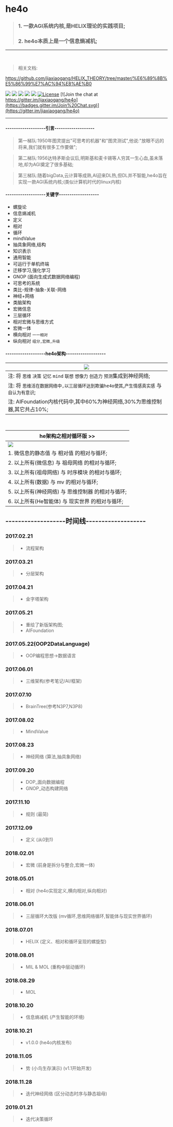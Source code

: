 # he4o
> ### 1. 一款AGI系统内核,是HELIX理论的实践项目;
> ### 2. he4o本质上是一个信息熵减机;


***
<br>

> 相关文档:

<https://github.com/jiaxiaogang/HELIX_THEORY/tree/master/%E6%89%8B%E5%86%99%E7%AC%94%E8%AE%B0>

[![](https://img.shields.io/badge/%20QQGroup-528053635%20-orange.svg)](tencent://message/?uin=283636001&Site=&Menu=yes)
[![](https://img.shields.io/badge/%20QQ-在线交谈%20-orange.svg)](http://wpa.qq.com/msgrd?v=3&uin=283636001&site=qq&menu=yes)
[![](https://img.shields.io/badge/%20QQ-客户端交谈%20-orange.svg)](tencent://message/?uin=283636001&Site=&Menu=yes)
![](https://img.shields.io/badge/%20Wechat-jia2764894%20-orange.svg)
![](https://img.shields.io/badge/%20in-iphone%20-orange.svg)
[![License](https://img.shields.io/badge/license-GPL-blue.svg)](LICENSE)
[![Join the chat at https://gitter.im/jiaxiaogang/he4o](https://badges.gitter.im/Join%20Chat.svg)](https://gitter.im/jiaxiaogang/he4o)

***


#### -------------------引言-------------------

> 第一梯队:1950年图灵提出"可思考的机器"和"图灵测试",他说:"放眼不远的将来,我们就有很多工作要做";

> 第二梯队:1956达特矛斯会议后,明斯基和麦卡锡等人穷其一生心血,虽未落地,却为AGI奠定了很多基础;

> 第三梯队:随着bigData,云计算等成熟,AI迎来DL热,但DL并不智能,he4o旨在实现一款AGI系统内核;(类似计算机时代的linux内核)


#### -------------------关键字-------------------

- 螺旋论
- 信息熵减机
- 定义
- 相对
- 循环
- mindValue
- 抽具象网络,结构
- 知识表示
- 通用智能
- 可运行于单机终端
- 迁移学习,强化学习
- GNOP (面向生成式数据网络编程)
- 可思考的系统
- 类比-规律-抽象-关联-网络
- 神经+网络
- 类脑架构
- 宏微信息
- 三层循环
- 相对宏微与思维方式
- 宏微一体
- 横向相对 `一一相对`
- 纵向相对 `组分,宏微,升级`


#### -------------------he4o架构-------------------

| ![](https://raw.githubusercontent.com/jiaxiaogang/SMG_NOTE/master/%E6%89%8B%E5%86%99%E7%AC%94%E8%AE%B0/assets/%E5%BD%92%E7%BA%B3%E7%BB%93%E6%9E%84.png?raw=true) |
| --- |
| 注: 将 `思维` `决策` `记忆` `mind` `联想` `想像力` `创造力` `预测`集成到神经网络; |
| 注: 将 `思维活在数据网络中,以三层循环达到欺骗he4o使其`,`产生情感真实感` 与 `自认为有意识`; |
| 注: AIFoundation内核代码中,其中60%为神经网络,30%为思维控制器,其它共占10%; |

<br>

| he架构之相对循环版 >> |
| --- |
| ![](https://github.com/jiaxiaogang/HELIX_THEORY/blob/master/%E6%89%8B%E5%86%99%E7%AC%94%E8%AE%B0/assets/97_he%E6%9E%B6%E6%9E%84%E5%9B%BE%E4%B9%8B%E7%9B%B8%E5%AF%B9%E5%BE%AA%E7%8E%AF%E7%89%88.png?raw=true) |
| 1. 微信息的静态值 与 相对值 的相对与循环; |
| 2. 以上所有(微信息) 与 祖母网络 的相对与循环; |
| 3. 以上所有(祖母网络) 与 时序模块 的相对与循环; |
| 4. 以上所有(数据) 与 mv 的相对与循环; |
| 5. 以上所有(神经网络) 与 思维控制器 的相对与循环; |
| 6. 以上所有(He智能体) 与 现实世界 的相对与循环; |

## -------------------时间线-------------------

### 2017.02.21
> - 流程架构

### 2017.03.21
> - 分层架构

### 2017.04.21
> - 金字塔架构

### 2017.05.21
> -  重绘了新版架构图;
> -  AIFoundation

### 2017.05.22(OOP2DataLanguage)

> - OOP编程思想->数据语言

### 2017.06.01

> - 三维架构(参考笔记/AI/框架)

### 2017.07.10

> - BrainTree(参考N3P7,N3P8)

### 2017.08.02

> - MindValue

### 2017.08.23

> - 神经网络 (算法,抽具象网络)

### 2017.09.20

> - DOP_面向数据编程
> - GNOP_动态构建网络

### 2017.11.10

> - 规则 (最简)

### 2017.12.09

> - 定义 (从0到1)

### 2018.02.01

> - 宏微 (前身是拆分与整合,宏微一体)

### 2018.05.01

> - 相对 (he4o实现定义,横向相对,纵向相对)

### 2018.06.01

> - 三层循环大改版 (mv循环,思维网络循环,智能体与现实世界循环)

### 2018.07.01

> - HELIX (定义、相对和循环呈现的螺旋型)

### 2018.08.01

> - MIL & MOL (重构中层动循环)

### 2018.08.29

> - MOL

### 2018.10.20

> - 信息熵减机 (产生智能的环境)

### 2018.10.21

> - v1.0.0 (he4o内核发布)

### 2018.11.05

> - 势 (小鸟生存演示) (v1.1开始开发)

### 2018.11.28

> - 迭代神经网络 (区分动态时序与静态祖母)

### 2019.01.21

> - 迭代决策循环



<br><br><br><br><br><br><br><br><br><br><br><br>
